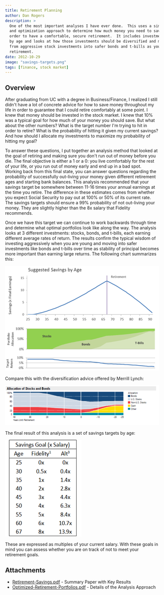 ```yaml
---
title: Retirement Planning
author: Dan Rogers
description: >
  One of the most important analyses I have ever done.  This uses a simulation
  and optimization approach to determine how much money you need to save in
  order to have a comfortable, secure retirement.  It includes investment goals
  by age and looks at how those investments should be diversified and moved
  from aggressive stock investments into safer bonds and t-bills as you approach
  retirement.
date: 2012-10-29
image: "savings-targets.png"
tags: [finance, stock market]
---
```


## Overview

After graduating from UC with a degree in Business/Finance, I realized I still didn't have a lot of concrete advice for how to save money throughout my life in order to guarantee that I could retire comfortably at some point.  I knew that money should be invested in the stock market.  I knew that 10% was a typical goal for how much of your money you should save.  But what about the other numbers?  What is the target number I'm trying to hit in order to retire?  What is the probability of hitting it given my current savings?  And how should I allocate my investments to maximize my probability of hitting my goal?

To answer these questions, I put together an analysis method that looked at the goal of retiring and making sure you don't run out of money before you die.  The final objective is either a 1 or a 0: you live comfortably for the rest of your life, or you run out of money early and end up in a bad spot.  Working back from this final state, you can answer questions regarding the probability of successfully out-living your money given different retirement ages and starting bank balances.  This analysis recommended that your savings target be somewhere between 11-16 times your annual earnings at the time you retire.  The difference in these estimates comes from whether you expect Social Security to pay out at 100% or 50% of its current rate.  The savings targets should ensure a 99% probability of not out-living your money.  They are slightly higher than the 8x salary that Fidelity recommends.

Once we have this target we can continue to work backwards through time and determine what optimal portfolios look like along the way.  The analysis looks at 3 different investments: stocks, bonds, and t-bills, each earning different average rates of return.  The results confirm the typical wisdom of investing aggressively when you are young and moving into safer investments like bonds and t-bills over time as stability of principal becomes more important than earning large returns.  The following chart summarizes this:

![Diversification Chart](diversification.png)

Compare this with the diversification advice offered by Merrill Lynch:

![Diversification Chart - Merrill Lynch](diversification-merrill-lynch.png)

The final result of this analysis is a set of savings targets by age:

![Savings Targets](savings-targets.png)

These are expressed as multiples of your current salary.  With these goals in mind you can assess whether you are on track of not to meet your retirement goals.

## Attachments

* [Retirement-Savings.pdf](Retirement-Savings.pdf) - Summary Paper with Key Results
* [Optimized-Retirement-Portfolios.pdf](Optimized-Retirement-Portfolios.pdf) - Details of the Analysis Approach
